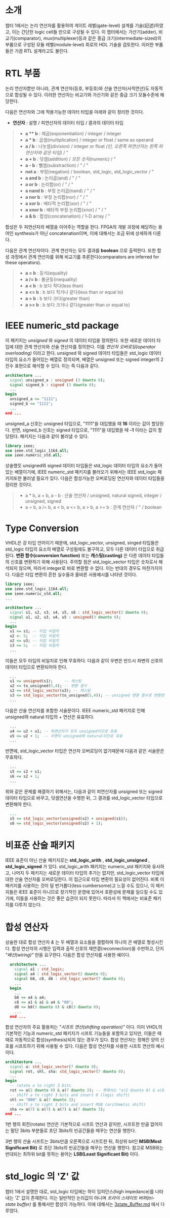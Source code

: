# 소개
챕터 1에서는 논리 연산자를 활용하여 게이트 레벨(gate-level) 설계를 기술(記述)하였고, 이는 간단한 logic cell들 만으로 구성될 수 있다. 이 챕터에서는 가산기(adder), 비교기(comparator), mux(multiplexer)등과 같은 중급 크기(intermediate-sized)의 부품으로 구성된 모듈 레벨(module-level) 회로의 HDL 기술을 검토한다. 이러한 부품들은 가끔 RTL 설계라고도 불린다. 

# RTL 부품
논리 연산자뿐만 아니라, 관계 연산자(등호, 부등호)와 산술 연산자(사칙연산)도 자동적으로 합성될 수 있다. 이러한 연산자는 비교기와 가산기와 같은 중급 크기 모듈수준에 해당한다. 

다음은 연산자와 그에 적용가능한 데이터 타입을 아래와 같이 정리한 것이다.

+ **연산자** : 설명 / 피연산자의 데이터 타입 / 결과의 데이터 타입

>+ __a ** b__ : 제곱(exponentiation) / integer / integer
>+ **a * b** : 곱셈(multiplication) / integer or float / same as operand
>+ **a / b** : 나눗셈(division) / integer or float *(단, 오른쪽 피연산자는 왼쪽 피연산자와 같은 타입)* / "
>+ **a + b** : 덧셈(addition) / *모든 숫자(numeric)* / "
>+ **a - b** : 뺄셈(substraction) / " / "
>+ **not a** : 부정(negation) / boolean, std_logic, std_logic_vector / "
>+ **a and b** : 논리곱(and) / " / "
>+ **a or b** : 논리합(or) / " / "
>+ **a nand b** : 부정 논리곱(nand) / " / "
>+ **a nor b** : 부정 논리합(nor) / " / "
>+ **a xor b** : 배타적 논리합(xor) / " / "
>+ **a xnor b** : 배타적 부정 논리합(xnor) / " / "
>+ **a & b** : 합성(concatenation) / 1-D array / "

합성은 두 피연산자의 배열을 이어주는 역할을 한다. FPGA의 개발 과정에 해당하는 용어인 synthesis가 아닌 concatenation이며, 이에 대해서는 조금 뒤에 상세하게 다룬다.

다음은 관계 연산자이다. 관계 연산자는 모두 결과를 **boolean** 으로 출력한다. 또한 합성 과정에서 관계 연산자를 위해 비교기를 추론한다(comparators are inferred for these operators).

>+ **a = b** : 등식(equality)
>+ **a /= b** : 불균등(inequality)
>+ **a < b** : b 보다 작다(less than)
>+ **a <= b** : b 보다 작거나 같다(less than or equal to)
>+ **a > b** : b 보다 크다(greater than)
>+ **a >= b** : b 보다 크거나 같다(greater than or equal to)

# IEEE numeric_std package
이 패키지는 *unsigned* 와 *signed* 의 데이터 타입을 정의한다. 또한 새로운 데이터 타입에 대한 관계 연산자와 산술 연산자를 정의한다. 이를 *연산자 오버로딩(operator overloading)* 이라고 한다. unsigned 와 signed 데이터 타입들은 std_logic 데이터 타입의 요소가 들어있는 배열로 정의되며, 배열은 unsigned 또는 signed integer의 2진수 표현으로 해석할 수 있다. 이는 즉 다음과 같다.

``` vhdl
architecture ...
  signal unsigned_a : unsigned (3 downto 0);
  signal signed_b : signed (3 downto 0);
  ...
begin
  unsigned_a <= "1111";
  signed_b <= "1111";
  ...
end ...
```

unsigned_a 신호는 unsigned 타입으로, "1111"을 대입했을 때 **16** 이라는 값이 할당된다. 반면, signed_b 신호는 signed 타입으로, "1111"을 대입했을 때 **-1** 이라는 값이 할당된다. 패키지는 다음과 같이 불러낼 수 있다.

``` vhdl
library ieee;
use ieee.std_logic_1164.all;
use ieee.numeric_std.all;
```

상술했듯 unsigned와 signed 데이터 타입들은 std_logic 데이터 타입의 요소가 들어있는 배열이기에, IEEE numeric_std 패키지를 불러오기 위해서는 IEEE std_logic 패키지또한 불러낼 필요가 있다. 다음은 합성가능한 오버로딩된 연산자와 데이터 타입들을 정리한 것이다.

>+ a * b, a + b, a - b : 산술 연산자 / unsigned, natural signed, integer / unsigned, signed
>+ a = b, a /= b, a < b, a <= b, a > b, a >= b : 관계 연산자 / " / boolean

# Type Conversion
VHDL은 강 타입 언어이기 때문에, std_logic_vector, unsigned, singed 타입들은 std_logic 타입의 요소의 배열로 구성됨에도 불구하고, 모두 다른 데이터 타입으로 취급된다. **변환 함수(conversion function)** 또는 **캐스팅(casting)** 은 다른 데이터 타입들의 신호를 변환하기 위해 사용된다. 주의할 점은 std_logic_vector 타입은 숫자로서 해석되지 않으며, 따라서 integer로 바로 변환할 수 없다. 이는 반대의 경우도 마찬가지이다. 다음은 타입 변환의 흔한 실수들과 올바른 사용예시를 나타낸 것이다.

``` vhdl
library ieee;
use ieee.std_logic_1164.all;
use ieee.numeric_std.all;
...

architecture ...
  signal s1, s2, s3, s4, s5, s6 : std_logic_vector(3 downto 0);
  signal u1, u2, u3, u4, u5 : unsigned(3 downto 0);
  ...
begin
  u1 <= s1; -- 타입 비일치
  u2 <- 5;  -- 타입 비일치
  u2 <= u3; -- 타입 비일치
  s3 <= 5;  -- 타입 비일치
  ...
```

이들은 모두 타입의 비일치로 인해 무효하다. 다음과 같이 우변은 반드시 좌변의 신호의 데이터 타입으로 변환되어야 한다.

``` vhdl
  ...
  u1 <= unsigned(s1);     -- 캐스팅
  u2 <= to_unsigned(5,4); -- 변환 함수
  s2 <= std_logic_vector(u3); -- 캐스팅
  s3 <= std_logic_vector(to_unsigned(5,4)); -- unsigned 변환 함수로 변환한 값을 std_logic_vector로 캐스팅
  ...
```

다음은 산술 연산자를 포함한 서술문이다. IEEE numeric_std 패키지로 인해 unsigned와 natural 타입의 + 연산은 유효하다.

``` vhdl
  ...
  u4 <= u2 + u1; -- 피연산자가 모두 unsigned이므로 유효
  u5 <= u2 + 1;  -- 우변이 unsigned와 natural이므로 유효
  ...
```

반면에, std_logic_vector 타입은 연산자 오버로딩이 없기때문에 다음과 같은 서술문은 무효하다.

``` vhdl
  ...
  s5 <= s2 + s1;
  s6 <= s2 + 1;
  ...
```

위와 같은 문제를 해결하기 위해서는, 다음과 같이 피연산자를 unsigned 또는 signed 데이터 타입으로 바꾸고, 덧셈연산을 수행한 뒤, 그 결과를 std_logic_vector 타입으로 변환해야 한다.

``` vhdl
  ...
  s5 <= std_logic_vector(unsigned(s2) + unsigned(s1));
  s6 <= std_logic_vector(unsigned(s2) + 1);
```

# 비표준 산술 패키지
IEEE 표준이 아닌 산술 패키지로는 **std_logic_arith** , **std_logic_unsigned** , **std_logic_signed** 가 있다. std_logic_arith 패키지는 numeric_std 패키지와 유사하고, 나머지 두 패키지는 새로운 데이터 타입의 추가는 없지만, std_logic_vector 타입에 대한 산술 연산자를 오버로딩한다. 이 접근으로 타입 변환의 필요성이 없어진다. 비록 이 패키지를 사용하는 것이 덜 번거롭다(less cumbersome)고 느낄 수도 있으나, 이 패키지들은 IEEE 표준이 아니므로 장기적인 운영에 있어서 호환성에 문제를 일으킬 수도 있기에, 이들을 사용하는 것은 좋은 습관이 되지 못한다. 따라서 이 책에서는 비표준 패키지를 다루지 않는다.

# 합성 연산자
상술한 대로 합성 연산자 *&* 는 두 배열과 요소들을 결합하여 하나의 큰 배열로 형성시킨다. 합성 연산자의 시행은 입력과 출력 신호의 재연결(reconnection)을 수반하고, 단지 *"배선(wiring)"* 만을 요구한다. 다음은 합성 연산자를 사용한 예이다.

``` vhdl
  architecture ...
    signal a1 : std_logic;
    signal a4 : std_logic_vector(3 downto 0);
    signal b8, c8, d8 : std_logic_vector(7 downto 0);
    ...
  begin
    ...
    b8 <= a4 & a4;
    c8 <= a1 & a1 & a4 & "00";
    d8 <= b8(3 downto 0) & c8(3 downto 0);
    ...
  end ...
```

합성 연산자의 주요 활용처는 *"시프트 연산(shifting operation)"* 이다. 이미 VHDL의 기본적인 기능과 numeric_std 패키지가 시프트 기능들을 포함하고 있지만, 이들은 때때로 자동적으로 합성(synthesis)되지 않는 경우가 있다. 합성 연산자는 정해진 양의 신호를 시프트하기 위해 사용될 수 있다. 다음은 합성 연산자를 사용한 시프트 연산의 예시이다.

``` vhdl
architecture ...
  signal a: std_logic_vector(7 downto 0);
  signal rot, shl, sha: std_logic_vector(7 downto 0);
  ...
begin
  -- rotate a to right 3 bits
  rot <= a(2 downto 0) & a(7 downto 3); -- 책에서는 "a(2 downto 0) & a(8 downto 3)" 라고 적혀있는데 a의 범위는 7 ~ 0 이라 8번 요소는 없다. 아마 오타라고 생각한다.
  -- shift a to right 3 bits and insert 0 (logic shift)
  shl <= "000" & a(7 downto 3);
  -- shift a to right 3 bits and insert MSB (arithmetic shift)
  sha <= a(7) & a(7) & a(7) & a(7 downto 3);
end ...
```

1번 행의 회전(rotate) 연산은 기본적으로 시프트 연산과 같지만, 시프트한 만큼 없어지는 말단 3bits 부분들로 초단 3bits의 빈공간들을 메꾸는 연산을 행한다.

3번 행의 산술 시프트는 3bits만큼 오른쪽으로 시프트한 뒤, 최상위 bit인 **MSB(Most Significant Bit)** 로 초단 3bits의 빈공간들을 메꾸는 연산을 행한다. 참고로 MSB와는 반대되는 최하위 bit를 뜻하는 용어는 **LSB(Least Significant Bit)** 이다.

# std_logic 의 'Z' 값
챕터 1에서 설명한 대로, std_logic 타입에는 하이 임피던스(high impedance)를 나타내는 'Z' 값이 존재한다. 이는 일반적인 논리값이 아니며 *트라이 스테이트 버퍼(tri-state buffer)* 를 통해서만 합성이 가능하다. 이에 대해서는 [3state_Buffer.md](<https://github.com/Knuckles2AndKnuckleswithKnuckles/Reading_Record/blob/main/3)RT-Level_Combinational_Circuit/3state_Buffer.md>) 에서 다루었다.
